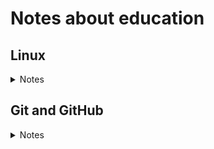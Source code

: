 # Notes about education

## Linux

<details><summary>Notes</summary>

#### Command List for Linux


Windows `cmd` or PowerShell doesn't support Linux commands but we can use CLI when Git is installed. 
Just RC mouse and in explorer and choose `Git Bash here`.

|Command		|Description |
|:----------|:-----------|
|`cat`		|concatenate (combine) two or more files
|`cd`		|change to another directory
|`chmod` 	|change mode (security permissions) of file or directory
|`ugo+-rwx`	|user (owner), group, other (world), add, remove, read, write, execute
|`cp`		|copy file
|`cp -r`	|copy directory tree
|`df`		|show disk free information
|`find`		|find files in a directory tree
|`finger`	|display user information
|`grep`		|list text lines containing particular characters
|`groups`	|show your security group memberships
|`kill`		|kill process
|`kill -9`	|kill process immediately
|`lpr`		|send to printer
|`lpr -P`	|send to another printer
|`lpq`		|show status of print queue
|`lpq -P`	|show print jobs in a different print queue
|`lprm`		|remove print job from printer
|`lprm -P`	|remove from a different print queue
|`ls`		|list contents of current directory
|`ls -l`	|long (detailed) listing
|`man`		|display portion of online Unix manual
|`man -k`	|display command descriptions relating to subject keyword
|`mkdir`	|make new directory
|`more`		|display contents of file
|`mv`		|move or rename file or directory
|`ps aux`	|list status of all processes (running programs)
|`pwd`		|print working (current) directory
|`rm`		|remove file
|`rm -r`	|remove directory tree
|`rmdir`	|remove an empty directory
|`..`		|parent directory
|`.`		|current directory
|`*`		|wildcard representing any combination of characters
|`?`		|wildcard representing exactly one character
|`~`		|your home directory
|`~userid`	|userid's home directory
|`>` 		|send output to file
|`>>`		|append (add) output to file
|`\|`		|pipe output from one command as input to another

</details>

## Git and GitHub

<details><summary>Notes</summary>


Before git there were commands in Linux to use for updating the code.
`diff` and `diff -u` to make file with changes between files
`patch` to grab changes in diff file to adjusted one.
Example:
```
diff -u file1.py file2.py > file.diff

patch file1.py < file.diff
```

Actual website of [**Git**](git-scm.com)

How to set e-mail address - [**Setting your email in Git**](https://help.github.com/articles/setting-your-email-in-git/)

_.gitignore_ file is used to exlude certain types of files we don't want to commit<br>
Example of added types in _.gitignore_:
```
*.com
*.class
*.dll
*._*
*.zip
```

*HEAD* represent the current checked-out snapshot of the commit.<br>
Can be imaged as a bookmark or a pointer to certain commit.

`git log -p` represents the same as `diff -u`

`git log -2` represpent last 2 commits, can be any number

`git show [id]` show log info for a certain commit

`git checkout [filename]` reverts file not staged yet to the latest commit

`git reset HEAD [file]` remove files from staged area

`git commit --ammend` changing previous commit. ***Use only for local commits***.

`git revert HEAD` adds a new commit which rollsback the previous one

`git revert [hash]` adds a new commit which rollsback the commit wih ID stated

_*Branch*_ - a pointer to a particular commit. Rather can be thougt as a separate place to do the work.

`git branch` shows list of branches

`git branch [name]` creates a new branch

`git checkout [branch]` switch to different branch

`git checkout -b [branch name]` create new branch and switch there immediately

`git branch -d [name]` delete branch

`git branch -D [name]` delete branch even if it has uncommited changes

`git merge [name]` adds changes from branch into currently checked out.

`git log --graph --oneline` visual way of presenting the merging history

`git merge --abort` If there are merge conflicts (meaning files are incompatible), --abort can be used to abort the merge action.

`git rebase [target branch]` copy and moves to another branch not merging, leaving previous branch as is

`git checkout HEAD^` checkout to commit 1 step above HEAD (^2 - 2 steps)

`git branch -f [name] [hash]` move branch to certain commit

`git clone [url]`copy repo to local from gitHub

`git push` upload repo to remote

`git pull`download from remote

`git remote` list of remote repos

`git remote -v`

`git remote show [name]`describes remote repo

`git remote update`fetches latest updates

`git fetch` download specific objects

`git branch -r` lists remote branches

`git rebase [name]` puts a branch on top of other branch

`git rebase -i [pointer]` lets choose which commit and in which to rebase (unlike cherry-pick gives a list of hashes)

`git cherry-pick [pointer]` choose and rebase commits by hashes




#### Git Commands

|Git command				|Description|
|:--------------------------|:--------------------------|
|`git init`					|Initialize a local Git repository|
|`git clone repo_url`		|Clone public repository|
|`git clone ssh://git@github.com/[username]/[repository-name].git`|	Clone private repository|
|`git status`				|Check status|
|`git add [file-name]`		|Add a file to the staging area|
|`git add -a`				|Add to staging area but *only tracked* files. New files should be used added with `git add`
|`git add -p`				|Allows a user to interactively review patches to add to the current commit
|`git commit`				|Commit changes (will asked to enter message)
|`git commit -m "[message]"`|Commit changes - adding message inline
|`git commit -a`			|Stages files automatically
|`git commit --amend`		|Is used to make changes to commits after-the-fact
|`git log`					|View changes
|`git log --summary`		|View changes (detailed)
|`git log --oneline`		|View changes (briefly)
|`git log -p`				|Produces patch text
|`git show`					|Shows various objects
|`git diff`					|Preview changes before merging in different commits
|`git diff --staged`		|An alias to --cached, this will show all staged files compared to the named commit
|`git rm`					|Remove a file (or folder)
|`git mv`					|Similar to the Linux `mv` command, this moves a file
|`git checkout [name]`		|Switch to a branch
|`git checkout -`			|Switch to the branch last checked out
|`git reset`				|Basically resets the repo, throwing away some changes.
|`git revert`				|Makes a new commit which effectively rolls back a previous commit. It’s a bit like an undo command.
|`git branch`				|List of branches (the asterisk denotes the current branch)
|`git branch -a`			|List all branches (local and remote)
|`git branch [name]`		|Create a new branch
|`git branch -d [name]`		|Delete a branch
|`git branch -D [name]`		|Delete a branch forcefully
|`git push origin --delete [name]` |Delete a remote branch
|`git checkout -b [name]`|Create a new branch and switch to it
|`git checkout -b [name] origin/[name]`|	Clone a remote branch and switch to it
|`git branch -m [old name] [new name]`|	Rename a local branch
|`git merge [branch name]`	|Merge a branch into the active branch
|`git merge [source branch] [target branch]`|Merge a branch into a target branch
|`git stash`				|Stash changes in a dirty working directory
|`git stash clear`			|Remove all stashed entries
|`git push origin [branch name]`|Push a branch to your remote repository
|`git push -u origin [branch name]`|	Push changes to remote repository (and remember the branch)
|`git push`					|Push changes to remote repository (remembered branch)
|`git push origin --delete [branch name]`|	Delete a remote branch
|`git pull`					|Update local repository to the newest commit
|`git pull origin [branch name]`|	Pull changes from remote repository
|`git config --global user.name "your_username"`|	Set globally Username
|`git config --global user.email "your_email_address@example.com"`|	Set globally Email id
|`git config --global --list`	|Get global config


</details>
